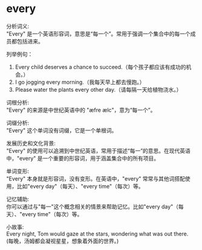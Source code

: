 # every

分析词义:  
"Every" 是一个英语形容词，意思是“每一个”。常用于强调一个集合中的每一个成员都包括进来。

  

列举例句：

  

1.  Every child deserves a chance to succeed.（每个孩子都应该有成功的机会。）
2.  I go jogging every morning.（我每天早上都去慢跑。）
3.  Please water the plants every other day.（请每隔一天给植物浇水。）

  

词根分析:  
"Every" 的来源是中世纪英语中的 "æfre ælc"，意为“每一个”。

  

词缀分析:  
"Every" 这个单词没有词缀，它是一个单根词。

  

发展历史和文化背景:  
"Every" 的使用可以追溯到中世纪英语，常用于描述“每一”的意思。在现代英语中，"every" 是一个重要的形容词，用于涵盖集合中的所有项目。

  

单词变形:  
"Every" 本身就是形容词，没有变形。在英语中，"every" 常常与其他词搭配使用，比如"every day"（每天）、"every time"（每次）等。

  

记忆辅助:  
你可以通过与"每一"这个概念相关的情景来帮助记忆。比如"every day"（每天）、"every time"（每次）等。

  

小故事:  
Every night, Tom would gaze at the stars, wondering what was out there. (每晚，汤姆都会凝视星星，想象着外面的世界。)
